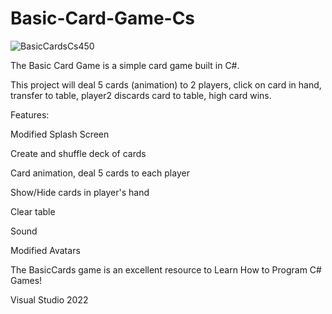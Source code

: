 # Basic-Card-Game-Cs

![BasicCardsCs450](https://github.com/user-attachments/assets/7bda3066-0605-4d72-b41e-f0c95ce4cf84)

The Basic Card Game is a simple card game built in C#.

This project will deal 5 cards (animation) to 2 players, click on card in hand, transfer to table, player2 discards card to table, high card wins.

Features:

Modified Splash Screen 

Create and shuffle deck of cards

Card animation, deal 5 cards to each player

Show/Hide cards in player's hand

Clear table

Sound

Modified Avatars

The BasicCards game is an excellent resource to Learn How to Program C# Games!

Visual Studio 2022
